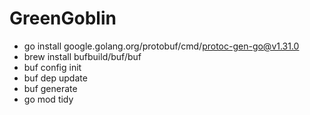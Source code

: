 # GreenGoblin

* go install google.golang.org/protobuf/cmd/protoc-gen-go@v1.31.0
* brew install bufbuild/buf/buf
* buf config init
* buf dep update
* buf generate
* go mod tidy
